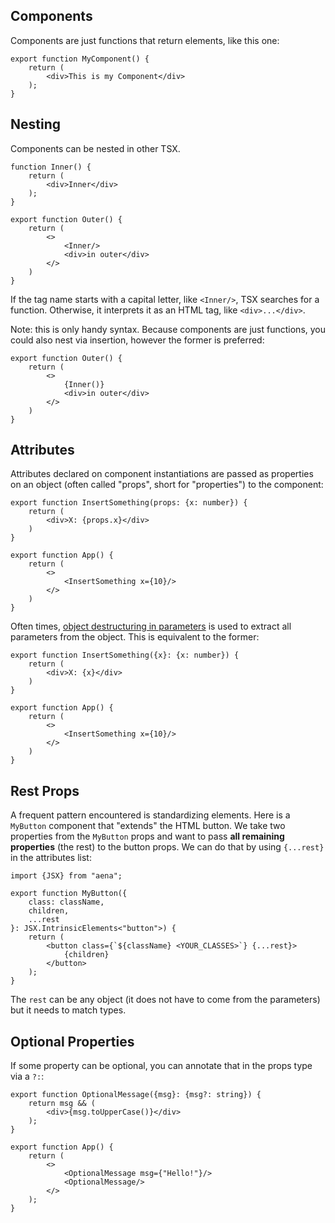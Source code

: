 ## Components

Components are just functions that return elements, like this one:

```tsx
export function MyComponent() {
    return (
        <div>This is my Component</div>
    );
}
```

## Nesting

Components can be nested in other TSX.

```tsx
function Inner() {
    return (
        <div>Inner</div>
    );
}

export function Outer() {
    return (
        <>
            <Inner/>
            <div>in outer</div>
        </>
    )
}
```

If the tag name starts with a capital letter, like `<Inner/>`, TSX searches for a function. Otherwise, it interprets it as an HTML tag, like `<div>...</div>`.

Note: this is only handy syntax. Because components are just functions, you could also nest via insertion, however the former is preferred:

```tsx
export function Outer() {
    return (
        <>
            {Inner()}
            <div>in outer</div>
        </>
    )
}
```

## Attributes

Attributes declared on component instantiations are passed as properties on an object (often called "props", short for "properties") to the component:

```tsx
export function InsertSomething(props: {x: number}) {
    return (
        <div>X: {props.x}</div>
    )
}

export function App() {
    return (
        <>
            <InsertSomething x={10}/>
        </>
    )
}
```

Often times, [object destructuring in parameters](https://developer.mozilla.org/en-US/docs/Web/JavaScript/Reference/Operators/Destructuring_assignment#examples) is used to extract all parameters from the object. This is equivalent to the former:

```tsx
export function InsertSomething({x}: {x: number}) {
    return (
        <div>X: {x}</div>
    )
}

export function App() {
    return (
        <>
            <InsertSomething x={10}/>
        </>
    )
}
```

## Rest Props

A frequent pattern encountered is standardizing elements. Here is a `MyButton` component that "extends" the HTML button. We take two properties from the `MyButton` props and want to pass **all remaining properties** (the rest) to the button props. We can do that by using `{...rest}` in the attributes list:

```tsx
import {JSX} from "aena";

export function MyButton({
    class: className,
    children,
    ...rest
}: JSX.IntrinsicElements<"button">) {
    return (
        <button class={`${className} <YOUR_CLASSES>`} {...rest}>
            {children}
        </button>
    );
}
```

The `rest` can be any object (it does not have to come from the parameters) but it needs to match types.

## Optional Properties

If some property can be optional, you can annotate that in the props type via a `?:`:

```tsx
export function OptionalMessage({msg}: {msg?: string}) {
    return msg && (
        <div>{msg.toUpperCase()}</div>
    );
}

export function App() {
    return (
        <>
            <OptionalMessage msg={"Hello!"}/>
            <OptionalMessage/>
        </>
    );
}
```